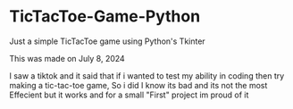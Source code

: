 # TicTacToe-Game-Python
Just a simple TicTacToe game using Python's Tkinter

This was made on July 8, 2024

I saw a tiktok and it said that if i wanted to test my ability in coding then try making a tic-tac-toe game, So i did
I know its bad and its not the most Effecient but it works and for a small "First" project im proud of it
